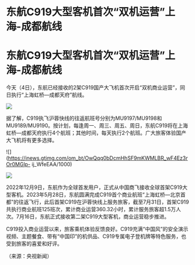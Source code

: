 # 东航C919大型客机首次“双机运营”上海-成都航线

# 东航C919大型客机首次“双机运营”上海-成都航线

今天（4日），东航已经接收的2架C919国产大飞机首次开启“双机商业运营”，同日执行“上海虹桥—成都天府”航线。

![](https://inews.gtimg.com/om_bt/OYZtVUVlKewZjrUCgIN66BhaQmE0RBBnc_9bkPJJwXC70AA/1000)

据了解，C919执飞沪蓉快线的往返航班号分别为MU9197/MU9198和MU9189/MU9190。按计划，每逢周一、周三、周五、周日，东航C919将在上海虹桥—成都天府执行4个航班；其他时间，每天执行2个航班。广大旅客体验国产大飞机将有更多选择。

![](https://inews.gtimg.com/om_bt/OwQqq0bDcmHhSF9mKWMLBR_wF4Ez3rOr0MGlp-
ij_WfeEAA/1000)

![](https://inews.gtimg.com/om_bt/O3YWnQ4SrDzNIVs481l-yM-U2uraRmeEhdJOjf8GGxGQ8AA/1000)

2022年12月9日，东航作为全球首发用户，正式从中国商飞接收全球首架C919大型客机。2023年5月28日，东航圆满完成C919首个商业航班“上海虹桥—北京首都”的往返飞行，此后首架C919在沪蓉快线上服务旅客，截至7月31日，首架C919共执行商业航班125班次，累计商业运营360.32小时，累计服务旅客超1.5万人次。7月16日，东航正式接收第二架C919大型客机，商业运营稳步推进。

C919投入商业运营以来，旅客乘机体验反馈良好。C919充满“中国风”的安全演示视频、主题餐食、带有“中国印”的机供品、C919专属电子登机牌等特色服务，也受到旅客的喜爱和好评。

（来源：央视新闻）

